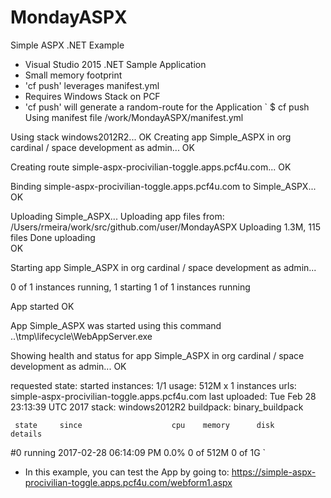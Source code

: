 # MondayASPX
Simple ASPX .NET Example

- Visual Studio 2015 .NET Sample Application
- Small memory footprint
- 'cf push' leverages manifest.yml
- Requires Windows Stack on PCF
- 'cf push' will generate a random-route for the Application
`
$ cf push
Using manifest file /work/MondayASPX/manifest.yml

Using stack windows2012R2...
OK
Creating app Simple_ASPX in org cardinal / space development as admin...
OK

Creating route simple-aspx-procivilian-toggle.apps.pcf4u.com...
OK

Binding simple-aspx-procivilian-toggle.apps.pcf4u.com to Simple_ASPX...
OK

Uploading Simple_ASPX...
Uploading app files from: /Users/rmeira/work/src/github.com/user/MondayASPX
Uploading 1.3M, 115 files
Done uploading               
OK

Starting app Simple_ASPX in org cardinal / space development as admin...

0 of 1 instances running, 1 starting
1 of 1 instances running

App started
OK

App Simple_ASPX was started using this command ..\tmp\lifecycle\WebAppServer.exe

Showing health and status for app Simple_ASPX in org cardinal / space development as admin...
OK

requested state: started
instances: 1/1
usage: 512M x 1 instances
urls: simple-aspx-procivilian-toggle.apps.pcf4u.com
last uploaded: Tue Feb 28 23:13:39 UTC 2017
stack: windows2012R2
buildpack: binary_buildpack

     state     since                    cpu    memory      disk      details
#0   running   2017-02-28 06:14:09 PM   0.0%   0 of 512M   0 of 1G
`

- In this example, you can test the App by going to:  https://simple-aspx-procivilian-toggle.apps.pcf4u.com/webform1.aspx
